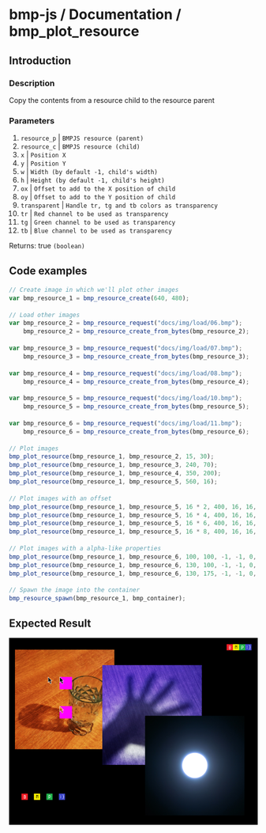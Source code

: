 # bmp-js / Documentation / bmp_plot_resource
## Introduction

### Description

Copy the contents from a resource child to the resource parent

### Parameters

1. `resource_p` | `BMPJS resource (parent)`
2. `resource_c` | `BMPJS resource (child)`
3. `x` | `Position X`
4. `y` | `Position Y`
5. `w` | `Width (by default -1, child's width)`
6. `h` | `Height (by default -1, child's height)`
7. `ox` | `Offset to add to the X position of child`
8. `oy` | `Offset to add to the Y position of child`
9. `transparent` | `Handle tr, tg and tb colors as transparency`
10. `tr` | `Red channel to be used as transparency`
11. `tg` | `Green channel to be used as transparency`
12. `tb` | `Blue channel to be used as transparency`

Returns: true `(boolean)`

## Code examples

```js
// Create image in which we'll plot other images
var bmp_resource_1 = bmp_resource_create(640, 480);

// Load other images
var bmp_resource_2 = bmp_resource_request("docs/img/load/06.bmp");
    bmp_resource_2 = bmp_resource_create_from_bytes(bmp_resource_2);

var bmp_resource_3 = bmp_resource_request("docs/img/load/07.bmp");
    bmp_resource_3 = bmp_resource_create_from_bytes(bmp_resource_3);

var bmp_resource_4 = bmp_resource_request("docs/img/load/08.bmp");
    bmp_resource_4 = bmp_resource_create_from_bytes(bmp_resource_4);

var bmp_resource_5 = bmp_resource_request("docs/img/load/10.bmp");
    bmp_resource_5 = bmp_resource_create_from_bytes(bmp_resource_5);

var bmp_resource_6 = bmp_resource_request("docs/img/load/11.bmp");
    bmp_resource_6 = bmp_resource_create_from_bytes(bmp_resource_6);

// Plot images
bmp_plot_resource(bmp_resource_1, bmp_resource_2, 15, 30);
bmp_plot_resource(bmp_resource_1, bmp_resource_3, 240, 70);
bmp_plot_resource(bmp_resource_1, bmp_resource_4, 350, 200);
bmp_plot_resource(bmp_resource_1, bmp_resource_5, 560, 16);

// Plot images with an offset
bmp_plot_resource(bmp_resource_1, bmp_resource_5, 16 * 2, 400, 16, 16, 16 * 0);
bmp_plot_resource(bmp_resource_1, bmp_resource_5, 16 * 4, 400, 16, 16, 16 * 1);
bmp_plot_resource(bmp_resource_1, bmp_resource_5, 16 * 6, 400, 16, 16, 16 * 2);
bmp_plot_resource(bmp_resource_1, bmp_resource_5, 16 * 8, 400, 16, 16, 16 * 3);

// Plot images with a alpha-like properties
bmp_plot_resource(bmp_resource_1, bmp_resource_6, 100, 100, -1, -1, 0, 0, true, 255, 0, 255);
bmp_plot_resource(bmp_resource_1, bmp_resource_6, 130, 100, -1, -1, 0, 0);
bmp_plot_resource(bmp_resource_1, bmp_resource_6, 130, 175, -1, -1, 0, 0, true, 0, 0, 0);

// Spawn the image into the container
bmp_resource_spawn(bmp_resource_1, bmp_container);
```

## Expected Result

![expected-result](./img/025.png)
